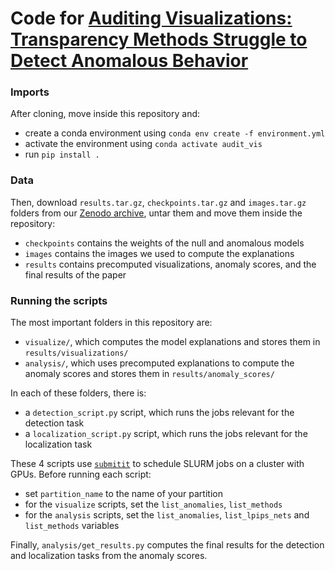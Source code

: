 # Code for [Auditing Visualizations: Transparency Methods Struggle to Detect Anomalous Behavior](https://arxiv.org/abs/2206.13498)

### Imports

After cloning, move inside this repository and: 
* create a conda environment using `conda env create -f environment.yml`
* activate the environment using `conda activate audit_vis`
* run `pip install .`


### Data

Then, download `results.tar.gz`, `checkpoints.tar.gz` and `images.tar.gz` folders from our [Zenodo archive](https://zenodo.org/record/6728369), untar them and move them inside the repository:
* `checkpoints` contains the weights of the null and anomalous models
* `images` contains the images we used to compute the explanations
* `results` contains precomputed visualizations, anomaly scores, and the final results of the paper


### Running the scripts

The most important folders in this repository are: 
* `visualize/`, which computes the model explanations and stores them in `results/visualizations/`
* `analysis/`, which uses precomputed explanations to compute the anomaly scores and stores them in `results/anomaly_scores/`

In each of these folders, there is: 
* a `detection_script.py` script, which runs the jobs relevant for the detection task
* a `localization_script.py` script, which runs the jobs relevant for the localization task

These 4 scripts use [`submitit`](https://github.com/facebookincubator/submitit/) to schedule SLURM jobs on a cluster with GPUs. Before running each script: 
* set `partition_name` to the name of your partition
* for the `visualize` scripts, set the `list_anomalies`, `list_methods`
* for the `analysis` scripts, set the `list_anomalies`, `list_lpips_nets` and `list_methods` variables

Finally, `analysis/get_results.py` computes the final results for the detection and localization tasks from the anomaly scores.
